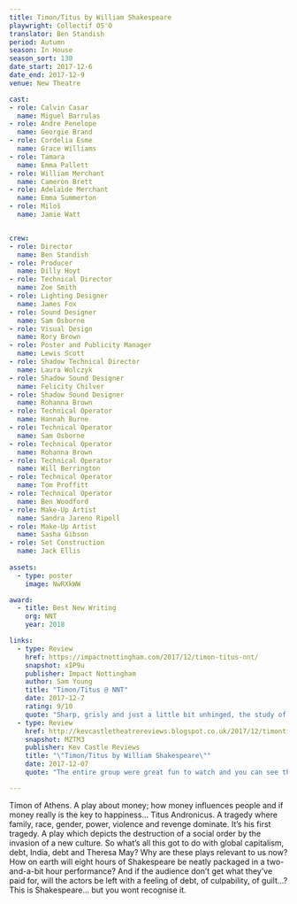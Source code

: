 ```yaml
---
title: Timon/Titus by William Shakespeare
playwright: Collectif OS'O
translator: Ben Standish
period: Autumn
season: In House
season_sort: 130
date_start: 2017-12-6
date_end: 2017-12-9
venue: New Theatre

cast:
- role: Calvin Casar 
  name: Miguel Barrulas
- role: Andre Penelope
  name: Georgie Brand
- role: Cordelia Esme
  name: Grace Williams
- role: Tamara
  name: Emma Pallett
- role: William Merchant
  name: Cameron Brett
- role: Adelaide Merchant
  name: Emma Summerton
- role: Miloš
  name: Jamie Watt


crew:
- role: Director
  name: Ben Standish
- role: Producer
  name: Dilly Hoyt
- role: Technical Director
  name: Zoe Smith
- role: Lighting Designer
  name: James Fox
- role: Sound Designer
  name: Sam Osborne
- role: Visual Design
  name: Rory Brown
- role: Poster and Publicity Manager
  name: Lewis Scott
- role: Shadow Technical Director
  name: Laura Wolczyk
- role: Shadow Sound Designer
  name: Felicity Chilver
- role: Shadow Sound Designer
  name: Rohanna Brown
- role: Technical Operator
  name: Hannah Burne
- role: Technical Operator
  name: Sam Osborne
- role: Technical Operator
  name: Rohanna Brown
- role: Technical Operator
  name: Will Berrington
- role: Technical Operator
  name: Tom Proffitt
- role: Technical Operator
  name: Ben Woodford
- role: Make-Up Artist
  name: Sandra Jareno Ripoll
- role: Make-Up Artist
  name: Sasha Gibson
- role: Set Construction
  name: Jack Ellis
  
assets:
  - type: poster
    image: NwRXkWW

award:
  - title: Best New Writing
    org: NNT
    year: 2018

links:
  - type: Review
    href: https://impactnottingham.com/2017/12/timon-titus-nnt/
    snapshot: xIP9u
    publisher: Impact Nottingham
    author: Sam Young
    title: "Timon/Titus @ NNT"
    date: 2017-12-7
    rating: 9/10
    quote: "Sharp, grisly and just a little bit unhinged, the study of debt has never been so much fun."
  - type: Review
    href: http://kevcastletheatrereviews.blogspot.co.uk/2017/12/timontitus-by-william-shakespeare.html
    snapshot: MZTM3
    publisher: Kev Castle Reviews
    title: "\"Timon/Titus by William Shakespeare\""
    date: 2017-12-07
    quote: "The entire group were great fun to watch and you can see the hard work that has gone into this show from every angle. If you can imagine Shakespeare crossed with Monty Python crossed with \"The Wright Show\", that's the feel of what to expect."

---
```


Timon of Athens. A play about money; how money influences people and if money really is the key to happiness… Titus Andronicus. A tragedy where family, race, gender, power, violence and revenge dominate. It’s his first tragedy. A play which depicts the destruction of a social order by the invasion of a new culture. So what’s all this got to do with global capitalism, debt, India, debt and Theresa May? Why are these plays relevant to us now? How on earth will eight hours of Shakespeare be neatly packaged in a two-and-a-bit hour performance? And if the audience don’t get what they’ve paid for, will the actors be left with a feeling of debt, of culpability, of guilt...? This is Shakespeare… but you wont recognise it.
